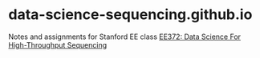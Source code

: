 # data-science-sequencing.github.io
Notes and assignments for Stanford EE class [EE372: Data Science For High-Throughput Sequencing](http://web.stanford.edu/class/ee372/)
